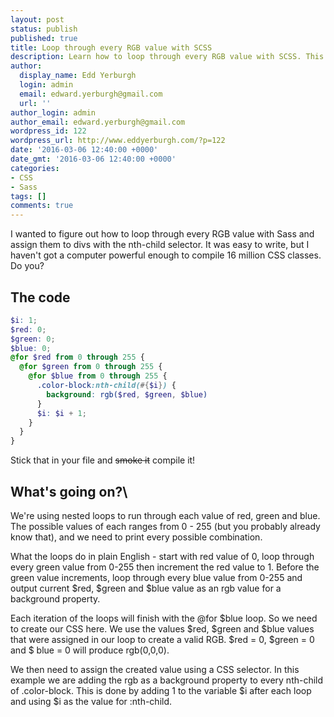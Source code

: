 ```yaml
---
layout: post
status: publish
published: true
title: Loop through every RGB value with SCSS
description: Learn how to loop through every RGB value with SCSS. This snippet shows you how to use for loops to print every RGB value as a CSS property.
author:
  display_name: Edd Yerburgh
  login: admin
  email: edward.yerburgh@gmail.com
  url: ''
author_login: admin
author_email: edward.yerburgh@gmail.com
wordpress_id: 122
wordpress_url: http://www.eddyerburgh.com/?p=122
date: '2016-03-06 12:40:00 +0000'
date_gmt: '2016-03-06 12:40:00 +0000'
categories:
- CSS
- Sass
tags: []
comments: true
---
```

I wanted to figure out how to loop through every RGB value with Sass and assign them to divs with the nth-child selector. It was easy to write, but I haven't got a computer powerful enough to compile 16 million CSS classes. Do you?

## The code

```scss
$i: 1;
$red: 0;
$green: 0;
$blue: 0;
@for $red from 0 through 255 {
  @for $green from 0 through 255 {
    @for $blue from 0 through 255 {
      .color-block:nth-child(#{$i}) {
        background: rgb($red, $green, $blue)
      }
      $i: $i + 1;
    }
  }
}
```

Stick that in your file and ~~smoke it~~ compile it!

## What's going on?\

We're using nested loops to run through each value of red, green and blue. The possible values of each ranges from 0 - 255 (but you probably already know that), and we need to print every possible combination.

What the loops do in plain English - start with red value of 0, loop through every green value from 0-255 then increment the red value to 1. Before the green value increments,  loop through every blue value from 0-255 and output current $red, $green and $blue value as an rgb value for a background property.

Each iteration of the loops will finish with the @for $blue loop. So we need to create our CSS here. We use the values $red, $green and $blue values that were assigned in our loop to create a valid RGB. $red = 0, $green = 0 and $ blue = 0 will produce rgb(0,0,0).

We then need to assign the created value using a CSS selector. In this example we are adding the rgb as a background property to every nth-child of .color-block. This is done by adding 1 to the variable $i after each loop and using $i as the value for :nth-child.
